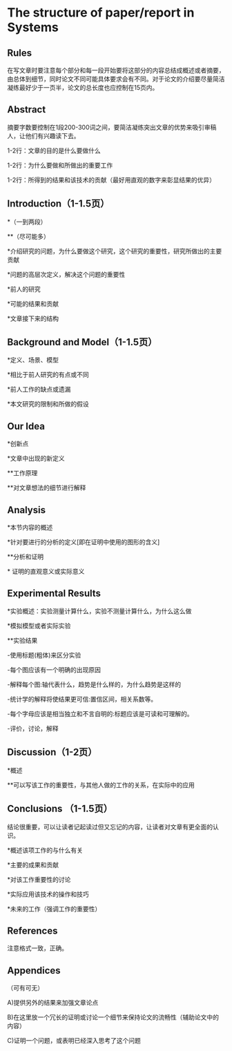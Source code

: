 # The structure of paper/report in Systems

## Rules

在写文章时要注意每个部分和每一段开始要将这部分的内容总结成概述或者摘要，由总体到细节，同时论文不同可能具体要求会有不同。对于论文的介绍要尽量简洁凝练最好少于一页半，论文的总长度也应控制在15页内。

## **Abstract**

摘要字数要控制在1段200-300词之间，要简洁凝练突出文章的优势来吸引审稿人，让他们有兴趣读下去。

1-2行：文章的目的是什么要做什么

1-2行：为什么要做和所做出的重要工作

1-2行：所得到的结果和该技术的贡献（最好用直观的数字来彰显结果的优异）

## **Introduction**（1-1.5页）

*（一到两段）

**（尽可能多）

*介绍研究的问题，为什么要做这个研究，这个研究的重要性，研究所做出的主要贡献

*问题的高层次定义，解决这个问题的重要性

*前人的研究

*可能的结果和贡献

*文章接下来的结构

## **Background and Model（1-1.5页）**

*定义、场景、模型

*相比于前人研究的有点或不同

*前人工作的缺点或遗漏

*本文研究的限制和所做的假设

## **Our Idea** 

*创新点

*文章中出现的新定义

**工作原理

**对文章想法的细节进行解释

## Analysis

*本节内容的概述

*针对要进行的分析的定义[即在证明中使用的图形的含义]

**分析和证明

\* 证明的直观意义或实际意义

## **Experimental** **Results** 

*实验概述：实验测量计算什么，实验不测量计算什么，为什么这么做

*模拟模型或者实际实验

**实验结果

-使用标题(粗体)来区分实验

-每个图应该有一个明确的出现原因

-解释每个图:轴代表什么，趋势是什么样的，为什么趋势是这样的

-统计学的解释将使结果更可信:置信区间，相关系数等。

-每个字母应该是相当独立和不言自明的:标题应该是可读和可理解的。

-评价，讨论，解释

## **Discussion**（1-2页）

*概述

**可以写该工作的重要性，与其他人做的工作的关系，在实际中的应用

## **Conclusions** （1-1.5页）

结论很重要，可以让读者记起读过但又忘记的内容，让读者对文章有更全面的认识。

*概述该项工作的与什么有关

*主要的成果和贡献

*对该工作重要性的讨论

*实际应用该技术的操作和技巧

*未来的工作（强调工作的重要性）

## **References**

注意格式一致，正确。

## **Appendices**

（可有可无）

A)提供另外的结果来加强文章论点

B)在这里放一个冗长的证明或讨论一个细节来保持论文的流畅性（辅助论文中的内容）

C)证明一个问题，或表明已经深入思考了这个问题